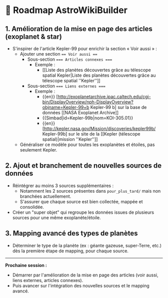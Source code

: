 # 🚀 Roadmap AstroWikiBuilder

## 1. Amélioration de la mise en page des articles (exoplanet & star)

- S'inspirer de l'article Kepler-99 pour enrichir la section « Voir aussi » :
  - Ajouter une section `== Voir aussi ==`
    - Sous-section `=== Articles connexes ===`
      - Exemple :
        - [[Liste des planètes découvertes grâce au télescope spatial Kepler|Liste des planètes découvertes grâce au télescope spatial ''Kepler'']]
    - Sous-section `=== Liens externes ===`
      - Exemple :
        - {{en}} [http://exoplanetarchive.ipac.caltech.edu/cgi-bin/DisplayOverview/nph-DisplayOverview?objname=Kepler-99+b Kepler-99 b] sur la base de données [[NASA Exoplanet Archive]]
        - {{Simbad|id=Kepler-99b|nom=KOI-305.01}}
        - {{en}} [http://kepler.nasa.gov/Mission/discoveries/kepler99b/ Kepler-99b] sur le site de la [[Kepler (télescope spatial)|mission ''Kepler'']]
  - Généraliser ce modèle pour toutes les exoplanètes et étoiles, pas seulement Kepler.

## 2. Ajout et branchement de nouvelles sources de données

- Réintégrer au moins 3 sources supplémentaires :
  - Notamment les 2 sources présentes dans `pour_plus_tard/` mais non branchées actuellement.
  - S'assurer que chaque source est bien collectée, mappée et consolidée.
- Créer un "super objet" qui regroupe les données issues de plusieurs sources pour une même exoplanète/étoile.

## 3. Mapping avancé des types de planètes

- Déterminer le type de la planète (ex : géante gazeuse, super-Terre, etc.) dès la première étape de mapping, pour chaque source.

---

**Prochaine session :**

- Démarrer par l'amélioration de la mise en page des articles (voir aussi, liens externes, articles connexes).
- Puis avancer sur l'intégration des nouvelles sources et le mapping avancé.
